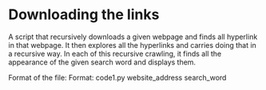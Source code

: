 # Downloading the links

A script that recursively downloads a given webpage and finds all hyperlink in that webpage. It then explores all the hyperlinks and carries doing that in a recursive way. In each of this recursive crawling, it finds all the appearance of the given search word and displays them.

Format of the file:
Format:   code1.py website_address search_word
